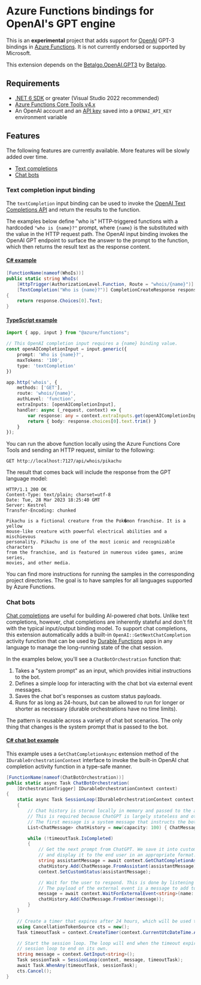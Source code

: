 # Azure Functions bindings for OpenAI's GPT engine

This is an **experimental** project that adds support for [OpenAI](https://platform.openai.com/) GPT-3 bindings in [Azure Functions](https://azure.microsoft.com/products/functions/). It is not currently endorsed or supported by Microsoft.

This extension depends on the [Betalgo.OpenAI.GPT3](https://github.com/betalgo/openai) by [Betalgo](https://github.com/betalgo).

## Requirements

* [.NET 6 SDK](https://dotnet.microsoft.com/download/dotnet/6.0) or greater (Visual Studio 2022 recommended)
* [Azure Functions Core Tools v4.x](https://learn.microsoft.com/azure/azure-functions/functions-run-local?tabs=v4%2Cwindows%2Cnode%2Cportal%2Cbash)
* An OpenAI account and an [API key](https://platform.openai.com/account/api-keys) saved into a `OPENAI_API_KEY` environment variable

## Features

The following features are currently available. More features will be slowly added over time.

* [Text completions](#text-completion-input-binding)
* [Chat bots](#chat-bots)

### Text completion input binding

The `textCompletion` input binding can be used to invoke the [OpenAI Text Completions API](https://platform.openai.com/docs/guides/completion) and return the results to the function.

The examples below define "who is" HTTP-triggered functions with a hardcoded `"who is {name}?"` prompt, where `{name}` is the substituted with the value in the HTTP request path. The OpenAI input binding invokes the OpenAI GPT endpoint to surface the answer to the prompt to the function, which then returns the result text as the response content.

#### [C# example](./samples/dotnet/csharp-inproc/)

```csharp
[FunctionName(nameof(WhoIs))]
public static string WhoIs(
    [HttpTrigger(AuthorizationLevel.Function, Route = "whois/{name}")] HttpRequest req,
    [TextCompletion("Who is {name}?")] CompletionCreateResponse response)
{
    return response.Choices[0].Text;
}
```

#### [TypeScript example](./samples/nodejs/)

```typescript
import { app, input } from "@azure/functions";

// This OpenAI completion input requires a {name} binding value.
const openAICompletionInput = input.generic({
    prompt: 'Who is {name}?',
    maxTokens: '100',
    type: 'textCompletion'
})

app.http('whois', {
    methods: ['GET'],
    route: 'whois/{name}',
    authLevel: 'function',
    extraInputs: [openAICompletionInput],
    handler: async (_request, context) => {
        var response: any = context.extraInputs.get(openAICompletionInput)
        return { body: response.choices[0].text.trim() }
    }
});
```

You can run the above function locally using the Azure Functions Core Tools and sending an HTTP request, similar to the following:

```http
GET http://localhost:7127/api/whois/pikachu
```

The result that comes back will include the response from the GPT language model:

```text
HTTP/1.1 200 OK
Content-Type: text/plain; charset=utf-8
Date: Tue, 28 Mar 2023 18:25:40 GMT
Server: Kestrel
Transfer-Encoding: chunked

Pikachu is a fictional creature from the Pok�mon franchise. It is a yellow
mouse-like creature with powerful electrical abilities and a mischievous
personality. Pikachu is one of the most iconic and recognizable characters
from the franchise, and is featured in numerous video games, anime series,
movies, and other media.
```

You can find more instructions for running the samples in the corresponding project directories. The goal is to have samples for all languages supported by Azure Functions.

### Chat bots

[Chat completions](https://platform.openai.com/docs/guides/chat) are useful for building AI-powered chat bots. Unlike text completions, however, chat completions are inherently stateful and don't fit with the typical input/output binding model. To support chat completions, this extension automatically adds a built-in `OpenAI::GetNextChatCompletion` activity function that can be used by [Durable Functions](https://learn.microsoft.com/azure/azure-functions/durable/durable-functions-overview) apps in any language to manage the long-running state of the chat session.

In the examples below, you'll see a `ChatBotOrchestration` function that:

1. Takes a "system prompt" as an input, which provides initial instructions to the bot.
1. Defines a simple loop for interacting with the chat bot via external event messages.
1. Saves the chat bot's responses as custom status payloads.
1. Runs for as long as 24-hours, but can be allowed to run for longer or shorter as necessary (durable orchestrations have no time limits).

The pattern is reusable across a variety of chat bot scenarios. The only thing that changes is the system prompt that is passed to the bot.

#### [C# chat bot example](./samples/dotnet/csharp-inproc/ChatBot.cs)

This example uses a `GetChatCompletionAsync` extension method of the `IDurableOrchestrationContext` interface to invoke the built-in OpenAI chat completion activity function in a type-safe manner.

```csharp
[FunctionName(nameof(ChatBotOrchestration))]
public static async Task ChatBotOrchestration(
    [OrchestrationTrigger] IDurableOrchestrationContext context)
{
    static async Task SessionLoop(IDurableOrchestrationContext context, string message, Task timeoutTask)
    {
        // Chat history is stored locally in memory and passed to the activity function for each iteration.
        // This is required because ChatGPT is largely stateless and otherwise won't remember previous replies.
        // The first message is a system message that instructs the bot about how it should behave.
        List<ChatMessage> chatHistory = new(capacity: 100) { ChatMessage.FromSystem(message) };

        while (!timeoutTask.IsCompleted)
        {
            // Get the next prompt from ChatGPT. We save it into custom status so that a client can query it
            // and display it to the end user in an appropriate format.
            string assistantMessage = await context.GetChatCompletionAsync(chatHistory);
            chatHistory.Add(ChatMessage.FromAssistant(assistantMessage));
            context.SetCustomStatus(assistantMessage);

            // Wait for the user to respond. This is done by listening for an external event of a well-known name.
            // The payload of the external event is a message to add to the chat history.
            message = await context.WaitForExternalEvent<string>(name: "UserResponse");
            chatHistory.Add(ChatMessage.FromUser(message));
        }
    }

    // Create a timer that expires after 24 hours, which will be used to terminate the session loop.
    using CancellationTokenSource cts = new();
    Task timeoutTask = context.CreateTimer(context.CurrentUtcDateTime.AddHours(24), cts.Token);

    // Start the session loop. The loop will end when the timeout expires or if some other input causes the
    // session loop to end on its own.
    string message = context.GetInput<string>();
    Task sessionTask = SessionLoop(context, message, timeoutTask);
    await Task.WhenAny(timeoutTask, sessionTask);
    cts.Cancel();
}
```
